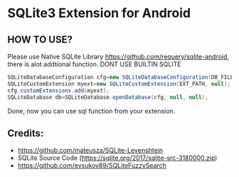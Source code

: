 # SQLite3 Extension for Android

## HOW TO USE?
Please use Native SQLite Library https://github.com/requery/sqlite-android, there is alot addtional function. DONT USE BUILTIN SQLITE

```java
SQLiteDatabaseConfiguration cfg=new SQLiteDatabaseConfiguration(DB_FILE, SQLiteDatabase.OPEN_READONLY);
SQLiteCustomExtension myext=new SQLiteCustomExtension(EXT_PATH, null);
cfg.customExtensions.add(myext);
SQLiteDatabase db=SQLiteDatabase.openDatabase(cfg, null, null);
```

Done, now you can use sql function from your extension.

## Credits:
* https://github.com/mateusza/SQLite-Levenshtein
* SQLite Source Code (https://sqlite.org/2017/sqlite-src-3180000.zip)
* https://github.com/evsukov89/SQLiteFuzzySearch

